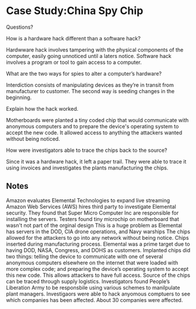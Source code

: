 # Case Study:China Spy Chip

Questions?

How is a hardware hack different than a software hack?

Hardwware hack involves tampering with the physical components of the computer, easily going unnoticed until a laters notice. Software hack involves a program or tool to gain access to a computer. 

What are the two ways for spies to alter a computer’s hardware?

Interdiction consists of manipulating devices as they’re in transit from manufacturer to customer. The second way is seeding changes in the beginning. 

Explain how the hack worked.

Motherboards were planted a tiny coded chip that would communicate with anonymous computers and to prepare the device's operating system to accept the new code. It allowed access to anything the attackers wanted without being noticed. 

How were investigators able to trace the chips back to the source?

Since it was a hardware hack, it left a paper trail. They were able to trace it using invoices and investigates the plants manufacturing the chips.

## Notes

Amazon evaluates Elemental Technologies to expand live streaming
Amazon Web Services (AWS) hires third party to investigate Elemental security. 
They found that Super Micro Computer Inc are responsible for installing the servers.
Testers found tiny microchip on motherboard that wasn't not part of the orginal design
This is a huge problem as Elemental has servers in the DOD, CIA drone operations, and Navy warships
The chips allowed for the attackers to go into any network without being notice.
Chips inserted during manufacturing process.
Elemental was a prime target due to having DOD, NASA, Congress, and DOHS as customers.
Implanted chips did two things: telling the device to communicate with one of several anonymous computers elsewhere on the internet that were loaded with more complex code; and preparing the device’s operating system to accept this new code.
This allows attackers to have full access.
Source of the chips can be traced through supply logistics.
Investigators found People’s Liberation Army to be responsbile using various schemes to manilpulate plant managers.
Investigaors were able to hack anyomous comptuers to see which companies has been affected. About 30 companies were affected.
